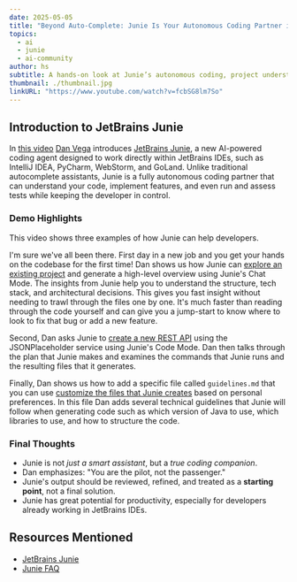 ```yaml
---
date: 2025-05-05
title: "Beyond Auto-Complete: Junie Is Your Autonomous Coding Partner in JetBrains IDEs"
topics:
  - ai
  - junie
  - ai-community
author: hs
subtitle: A hands-on look at Junie’s autonomous coding, project understanding, and customizable behavior.
thumbnail: ./thumbnail.jpg
linkURL: "https://www.youtube.com/watch?v=fcbSG8lm7So"
---
```


## Introduction to JetBrains Junie

In [this video](https://www.youtube.com/watch?v=fcbSG8lm7So) [Dan Vega](https://www.danvega.dev/) introduces [JetBrains Junie](https://www.jetbrains.com/junie/), a new AI-powered coding agent designed to work directly within JetBrains IDEs, such as IntelliJ IDEA, PyCharm, WebStorm, and GoLand. Unlike traditional autocomplete assistants, Junie is a fully autonomous coding partner that can understand your code, implement features, and even run and assess tests while keeping the developer in control.

### Demo Highlights

This video shows three examples of how Junie can help developers.

I'm sure we've all been there. First day in a new job and you get your hands on the codebase for the first time! Dan shows us how Junie can [explore an existing project](https://youtu.be/fcbSG8lm7So?start=24) and generate a high-level overview using Junie's Chat Mode. The insights from Junie help you to understand the structure, tech stack, and architectural decisions. This gives you fast insight without needing to trawl through the files one by one. It's much faster than reading through the code yourself and can give you a jump-start to know where to look to fix that bug or add a new feature.

Second, Dan asks Junie to [create a new REST API](https://youtu.be/fcbSG8lm7So?start=441) using the JSONPlaceholder service using Junie's Code Mode. Dan then talks through the plan that Junie makes and examines the commands that Junie runs and the resulting files that it generates.

Finally, Dan shows us how to add a specific file called `guidelines.md` that you can use [customize the files that Junie creates](https://youtu.be/fcbSG8lm7So?t=810) based on personal preferences. In this file Dan adds several technical guidelines that Junie will follow when generating code such as which version of Java to use, which libraries to use, and how to structure the code.

### Final Thoughts

- Junie is not _just a smart assistant_, but a _true coding companion_.
- Dan emphasizes: "You are the pilot, not the passenger."
- Junie's output should be reviewed, refined, and treated as a **starting point**, not a final solution.
- Junie has great potential for productivity, especially for developers already working in JetBrains IDEs.

## Resources Mentioned

- [JetBrains Junie](https://www.jetbrains.com/junie/)
- [Junie FAQ](https://lp.jetbrains.com/ai-ides-faq/)
